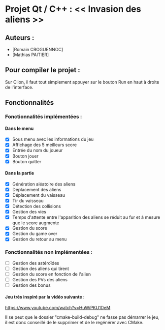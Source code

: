 # Projet Qt / C++ : << Invasion des aliens >>
## Auteurs : 
- [Romain CROGUENNOC] 
- [Mathias PAITIER]

## Pour compiler le projet :
Sur Clion, il faut tout simplement appuyer sur le bouton Run en haut à droite de l'interface.

## Fonctionnalités
### Fonctionnalités implémentées :
#### Dans le menu
- [x] Sous menu avec les informations du jeu 
- [x] Affichage des 5 meilleurs score
- [x] Entrée du nom du joueur
- [x] Bouton jouer
- [x] Bouton quitter

#### Dans la partie
- [x] Génération aléatoire des aliens
- [x] Déplacement des aliens
- [x] Déplacement du vaisseau
- [x] Tir du vaisseau
- [x] Détection des collisions
- [x] Gestion des vies
- [x] Temps d'attente entre l'apparition des aliens se réduit au fur et à mesure que le score augmente
- [x] Gestion du score
- [x] Gestion du game over
- [x] Gestion du retour au menu

### Fonctionnalités non implémentées :
- [ ] Gestion des astéroïdes
- [ ] Gestion des aliens qui tirent
- [ ] Gestion du score en fonction de l'alien
- [ ] Gestion des PVs des aliens
- [ ] Gestion des bonus

#### Jeu très inspiré par la vidéo suivante :
https://www.youtube.com/watch?v=HuWiPKU1DeM

Il se peut que le dossier "cmake-build-debug" ne fasse pas démarrer le jeu, il est donc conseillé de le supprimer et de le regénérer avec CMake.